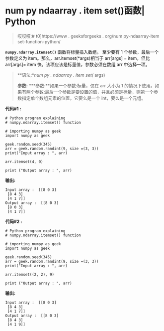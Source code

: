 # num py ndaarray . item set()函数| Python

> 哎哎哎:# t0]https://www . geeksforgeeks . org/num py-ndaarray-item set-function-python/

**`numpy.ndarray.itemset()`** 函数将标量插入数组。
至少要有 1 个参数，最后一个参数定义为 item。那么，arr.itemset(*args)相当于 arr[args] = item，但比 arr[args]= item 快。该项应该是标量值，参数必须在数组 arr 中选择一项。

> **语法:**num py . ndaarray . item set(* args)
> 
> **参数:**
> ***参数:**如果一个参数:标量，仅在 arr 大小为 1 的情况下使用。如果有两个参数:最后一个参数是要设置的值，并且必须是标量，则第一个参数指定单个数组元素的位置。它要么是一个 int，要么是一个元组。

**代码#1 :**

```
# Python program explaining
# numpy.ndarray.itemset() function

# importing numpy as geek 
import numpy as geek

geek.random.seed(345)
arr = geek.random.randint(9, size =(3, 3))
print("Input array : ", arr)

arr.itemset(4, 0)

print ("Output array : ", arr)
```

**输出:**

```
Input array :  [[8 0 3]
 [8 4 3]
 [4 1 7]]
Output array :  [[8 0 3]
 [8 0 3]
 [4 1 7]]

```

**代码#2 :**

```
# Python program explaining
# numpy.ndarray.itemset() function

# importing numpy as geek 
import numpy as geek

geek.random.seed(345)
arr = geek.random.randint(9, size =(3, 3))
print("Input array : ", arr)

arr.itemset((2, 2), 9)

print ("Output array : ", arr)
```

**输出:**

```
Input array :  [[8 0 3]
 [8 4 3]
 [4 1 7]]
Output array :  [[8 0 3]
 [8 4 3]
 [4 1 9]]

```